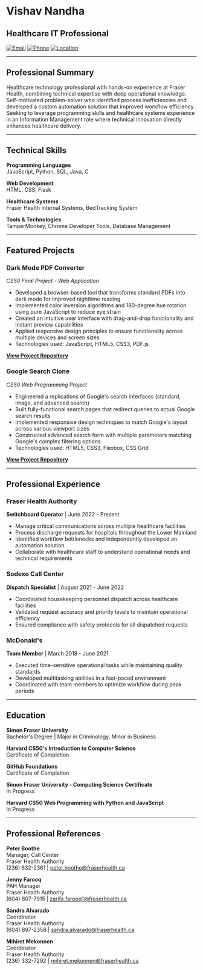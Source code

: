 # Vishav Nandha

## Healthcare IT Professional

[![Email](https://img.shields.io/badge/Email-vishav.nandha%40fraserhealth.ca-blue)](mailto:vishav.nandha@fraserhealth.ca)
[![Phone](https://img.shields.io/badge/Phone-604--614--4884-green)](tel:604-614-4884)
[![Location](https://img.shields.io/badge/Location-Surrey%2C%20BC-orange)](https://goo.gl/maps/YOUR_LOCATION)

---

## Professional Summary

Healthcare technology professional with hands-on experience at Fraser Health, combining technical expertise with deep operational knowledge. Self-motivated problem-solver who identified process inefficiencies and developed a custom automation solution that improved workflow efficiency. Seeking to leverage programming skills and healthcare systems experience in an Information Management role where technical innovation directly enhances healthcare delivery.

---

## Technical Skills

**Programming Languages**  
JavaScript, Python, SQL, Java, C

**Web Development**  
HTML, CSS, Flask

**Healthcare Systems**  
Fraser Health Internal Systems, BedTracking System

**Tools & Technologies**  
TamperMonkey, Chrome Developer Tools, Database Management

---

## Featured Projects

### Dark Mode PDF Converter
*CS50 Final Project - Web Application*

- Developed a browser-based tool that transforms standard PDFs into dark mode for improved nighttime reading
- Implemented color inversion algorithms and 180-degree hue rotation using pure JavaScript to reduce eye strain
- Created an intuitive user interface with drag-and-drop functionality and instant preview capabilities
- Applied responsive design principles to ensure functionality across multiple devices and screen sizes
- Technologies used: JavaScript, HTML5, CSS3, PDF.js

[**View Project Repository**](https://www.youtube.com/watch?v=c1ApLNgK8oU)

### Google Search Clone
*CS50 Web Programming Project*

- Engineered a replications of Google's search interfaces (standard, image, and advanced search)
- Built fully-functional search pages that redirect queries to actual Google search results
- Implemented responsive design techniques to match Google's layout across various viewport sizes
- Constructed advanced search form with multiple parameters matching Google's complex filtering options
- Technologies used: HTML5, CSS3, Flexbox, CSS Grid

[**View Project Repository**](https://www.youtube.com/watch?v=D4mck5haE9Y)

---

## Professional Experience

### Fraser Health Authority
**Switchboard Operator** | June 2022 - Present
- Manage critical communications across multiple healthcare facilities
- Process discharge requests for hospitals throughout the Lower Mainland
- Identified workflow bottlenecks and independently developed an automation solution
- Collaborate with healthcare staff to understand operational needs and technical requirements

### Sodexo Call Center
**Dispatch Specialist** | August 2021 - June 2022
- Coordinated housekeeping personnel dispatch across healthcare facilities
- Validated request accuracy and priority levels to maintain operational efficiency
- Ensured compliance with safety protocols for all dispatched requests

### McDonald's
**Team Member** | March 2018 - June 2021
- Executed time-sensitive operational tasks while maintaining quality standards
- Developed multitasking abilities in a fast-paced environment
- Coordinated with team members to optimize workflow during peak periods

---

## Education

**Simon Fraser University**  
Bachelor's Degree | Major in Criminology, Minor in Business

**Harvard CS50's Introduction to Computer Science**  
Certificate of Completion

**GitHub Foundations**  
Certificate of Completion

**Simon Fraser University - Computing Science Certificate**  
In Progress

**Harvard CS50 Web Programming with Python and JavaScript**  
In Progress

---

## Professional References

**Peter Boothe**  
Manager, Call Center  
Fraser Health Authority  
(236) 632-2361 | peter.boothe@fraserhealth.ca

**Jenny Farooq**  
PAH Manager  
Fraser Health Authority  
(604) 807-7915 | zarifa.farooq1@fraserhealth.ca

**Sandra Alvarado**  
Coordinator  
Fraser Health Authority  
(604) 897-2358 | sandra.alvarado@fraserhealth.ca

**Mihiret Mekonnen**  
Coordinator  
Fraser Health Authority  
(236) 332-7292 | mihiret.mekonnen@fraserhealth.ca
